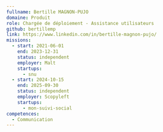 ```yaml
---
fullname: Bertille MAGNON-PUJO
domaine: Produit
role: Chargée de déploiement - Assistance utilisateurs
github: bertillemp
link: https://www.linkedin.com/in/bertille-magnon-pujo/
missions:
  - start: 2021-06-01
    end: 2023-12-31
    status: independent
    employer: Malt
    startups:
      - snu
  - start: 2024-10-15
    end: 2025-09-30
    status: independent
    employer: Scopyleft
    startups:
      - mon-suivi-social
competences:
  - Communication
---
```

